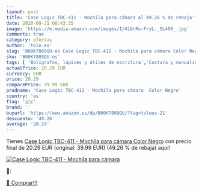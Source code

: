 ```yaml
---
layout: post
title: 'Case Logic TBC-411 - Mochila para cámara al 49.26 % de rebaja'
date: 2020-09-21 08:43:35
image: 'https://m.media-amazon.com/images/I/41OrRu-FryL._SL400_.jpg'
comments: true
category: ofertas
author: 'tole.es'
slug: 'B00K7809QU-es Case Logic TBC-411 - Mochila para cámara Color Negro'
sku: 'B00K7809QU-es'
tags: [ 'Bolígrafos, lápices y útiles de escritura','Costura y manualidades','Dibujo','Hogar y cocina','Lápices','Marcadores','Materiales de dibujo','Oficina y papelería','Portaminas','Rotuladores y subrayadores','Subrayadores','mochila', ]
actualPrice: 20.29 EUR
currency: EUR
price: 20.29
comparePrice: 39.99 EUR
prodname: 'Case Logic TBC-411 - Mochila para cámara  Color Negro'
country: 'es'
flag: '🇪🇸'
brand: ''
buyurl: 'https://www.amazon.es/dp/B00K7809QU/?tag=tolees-21'
descuento: '49.26'
average: '20.29'
---
```


Tienes [Case Logic TBC-411 - Mochila para cámara  Color Negro](https://www.amazon.es/dp/B00K7809QU/?tag=tolees-21) con precio final de  20.29 EUR (original: 39.99 EUR) (49.26 %  de rebaja) aqui!

[![Case Logic TBC-411 - Mochila para cámara](https://m.media-amazon.com/images/I/41OrRu-FryL._SL400_.jpg)](https://www.amazon.es/dp/B00K7809QU/?tag=tolees-21)

🔎:


[🛒 Comprar!!!](https://www.amazon.es/dp/B00K7809QU/?tag=tolees-21)
